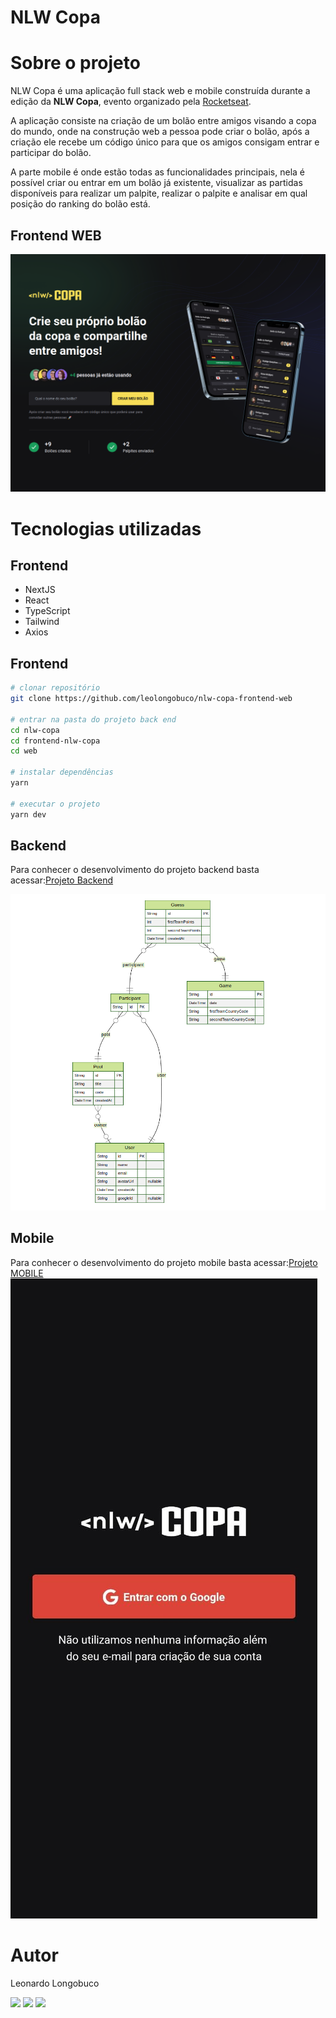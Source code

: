 # NLW Copa

# Sobre o projeto

NLW Copa é uma aplicação full stack web e mobile construída durante a edição da **NLW Copa**, evento organizado pela [Rocketseat](https://rocketseat.com.br "Site da Rocketseat").

A aplicação consiste na criação de um bolão entre amigos visando a copa do mundo, onde na construção web a pessoa pode criar o bolão, após a criação ele recebe um código único para que os amigos consigam entrar e participar do bolão.

A parte mobile é onde estão todas as funcionalidades principais, nela é possível criar ou entrar em um bolão já existente, visualizar as partidas disponíveis para realizar um palpite, realizar o palpite e analisar em qual posição do ranking do bolão está.

## Frontend WEB

![Frontend WEB](https://github.com/leolongobuco/nlw-copa-backend/blob/main/github_assets/frontend-web.png)

# Tecnologias utilizadas

## Frontend

- NextJS
- React
- TypeScript
- Tailwind
- Axios

## Frontend

```bash
# clonar repositório
git clone https://github.com/leolongobuco/nlw-copa-frontend-web

# entrar na pasta do projeto back end
cd nlw-copa
cd frontend-nlw-copa
cd web

# instalar dependências
yarn

# executar o projeto
yarn dev
```

## Backend

Para conhecer o desenvolvimento do projeto backend basta acessar:[Projeto Backend](https://github.com/leolongobuco/nlw-copa-backend "Projeto Backend NLW Copa")

![Modelo Conceitual](https://github.com/leolongobuco/nlw-copa-backend/blob/main/github_assets/modelo-conceitual-db.png "Projeto Backend NLW Copa")

## Mobile

Para conhecer o desenvolvimento do projeto mobile basta acessar:[Projeto MOBILE](https://github.com/leolongobuco/nlw-copa-frontend-mobile "Projeto Mobile NLW Copa")
![Mobile NLW Copa](https://github.com/leolongobuco/nlw-copa-backend/blob/main/github_assets/mobile-01.jpeg)

# Autor

Leonardo Longobuco

<div>
  <a href="https://www.linkedin.com/in/leonardo-longobuco-988237176/" target="_blank"
    ><img
      src="https://img.shields.io/badge/-LinkedIn-%230077B5?style=for-the-badge&logo=linkedin&logoColor=white"
      target="_blank"
  /></a>
  <a href="mailto:longobucoleonardo@gmail.com"
    ><img
      src="https://img.shields.io/badge/Gmail-D14836?style=for-the-badge&logo=gmail&logoColor=white"
      target="_blank"
  /></a> 
 <a href="https://app.rocketseat.com.br/me/leonardo-martins"
    ><img
      src="https://img.shields.io/badge/-ROCKETSEAT-blueviolet?style=for-the-badge"
      target="_blank"
  /></a> 
</div>
